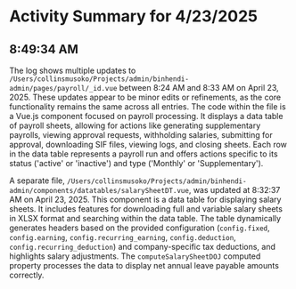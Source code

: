# Activity Summary for 4/23/2025

## 8:49:34 AM
The log shows multiple updates to `/Users/collinsmusoko/Projects/admin/binhendi-admin/pages/payroll/_id.vue` between 8:24 AM and 8:33 AM on April 23, 2025.  These updates appear to be minor edits or refinements, as the core functionality remains the same across all entries.  The code within the file is a Vue.js component focused on payroll processing. It displays a data table of payroll sheets, allowing for actions like generating supplementary payrolls, viewing approval requests, withholding salaries, submitting for approval, downloading SIF files, viewing logs, and closing sheets.  Each row in the data table represents a payroll run and offers actions specific to its status ('active' or 'inactive') and type ('Monthly' or 'Supplementary').

A separate file, `/Users/collinsmusoko/Projects/admin/binhendi-admin/components/datatables/salarySheetDT.vue`, was updated at 8:32:37 AM on April 23, 2025. This component is a data table for displaying salary sheets. It includes features for downloading full and variable salary sheets in XLSX format and searching within the data table.  The table dynamically generates headers based on the provided configuration (`config.fixed`, `config.earning`, `config.recurring_earning`, `config.deduction`, `config.recurring_deduction`)  and company-specific tax deductions, and highlights salary adjustments.  The `computeSalarySheetDOJ` computed property processes the data to display net annual leave payable amounts correctly.
